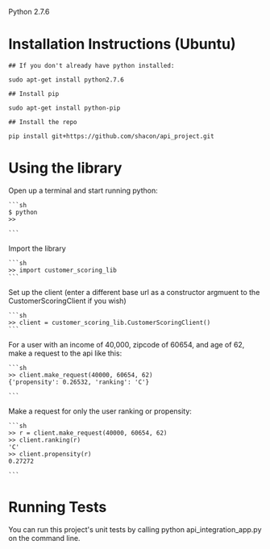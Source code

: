 Python 2.7.6

# Installation Instructions (Ubuntu)

    ## If you don't already have python installed:

    sudo apt-get install python2.7.6

    ## Install pip

    sudo apt-get install python-pip

    ## Install the repo

    pip install git+https://github.com/shacon/api_project.git


# Using the library

Open up a terminal and start running python:

    ```sh
    $ python
    >>

    ```
Import the library

    ```sh
    >> import customer_scoring_lib
    ```

Set up the client (enter a different base url as a constructor argmuent to the CustomerScoringClient if you wish)

    ```sh
    >> client = customer_scoring_lib.CustomerScoringClient()
    ```


For a user with an income of 40,000, zipcode of 60654, and age of 62, make a request to the api like this:

    ```sh
    >> client.make_request(40000, 60654, 62)
    {'propensity': 0.26532, 'ranking': 'C'}

    ```

Make a request for only the user ranking or propensity:

    ```sh
    >> r = client.make_request(40000, 60654, 62)
    >> client.ranking(r)
    'C'
    >> client.propensity(r)
    0.27272

    ```


# Running Tests

You can run this project's unit tests by calling python api_integration_app.py on the command line.
